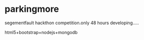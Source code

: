 parkingmore
===========

segementfault hackthon competition.only 48 hours developing.....


html5+bootstrap+nodejs+mongodb
